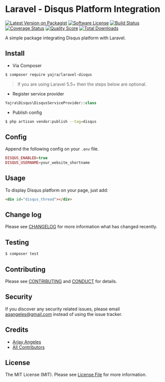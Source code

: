 # Laravel - Disqus Platform Integration

[![Latest Version on Packagist][ico-version]][link-packagist]
[![Software License][ico-license]](LICENSE.md)
[![Build Status][ico-travis]][link-travis]
[![Coverage Status][ico-scrutinizer]][link-scrutinizer]
[![Quality Score][ico-code-quality]][link-code-quality]
[![Total Downloads][ico-downloads]][link-downloads]

A simple package integrating Disqus platform with Laravel.

## Install

- Via Composer
``` bash
$ composer require yajra/laravel-disqus
```
> If you are using Laravel 5.5+ then the steps below are optional.

- Register service provider
```php
Yajra\Disqus\DisqusServiceProvider::class
```

- Publish config
```bash
$ php artisan vendor:publish --tag=disqus
```

## Config
Append the following config on your `.env` file.

``` php
DISQUS_ENABLED=true
DISQUS_USERNAME=your_website_shortname
```

## Usage
To display Disqus platform on your page, just add:
```html
<div id="disqus_thread"></div>
```

## Change log

Please see [CHANGELOG](CHANGELOG.md) for more information what has changed recently.

## Testing

``` bash
$ composer test
```

## Contributing

Please see [CONTRIBUTING](CONTRIBUTING.md) and [CONDUCT](CONDUCT.md) for details.

## Security

If you discover any security related issues, please email aqangeles@gmail.com instead of using the issue tracker.

## Credits

- [Arjay Angeles][link-author]
- [All Contributors][link-contributors]

## License

The MIT License (MIT). Please see [License File](LICENSE.md) for more information.

[ico-version]: https://img.shields.io/packagist/v/yajra/laravel-disqus.svg?style=flat-square
[ico-license]: https://img.shields.io/badge/license-MIT-brightgreen.svg?style=flat-square
[ico-travis]: https://img.shields.io/travis/yajra/laravel-disqus/master.svg?style=flat-square
[ico-scrutinizer]: https://img.shields.io/scrutinizer/coverage/g/yajra/laravel-disqus.svg?style=flat-square
[ico-code-quality]: https://img.shields.io/scrutinizer/g/yajra/laravel-disqus.svg?style=flat-square
[ico-downloads]: https://img.shields.io/packagist/dt/yajra/laravel-disqus.svg?style=flat-square

[link-packagist]: https://packagist.org/packages/yajra/laravel-disqus
[link-travis]: https://travis-ci.org/yajra/laravel-disqus
[link-scrutinizer]: https://scrutinizer-ci.com/g/yajra/laravel-disqus/code-structure
[link-code-quality]: https://scrutinizer-ci.com/g/yajra/laravel-disqus
[link-downloads]: https://packagist.org/packages/yajra/laravel-disqus
[link-author]: https://github.com/yajra
[link-contributors]: ../../contributors

